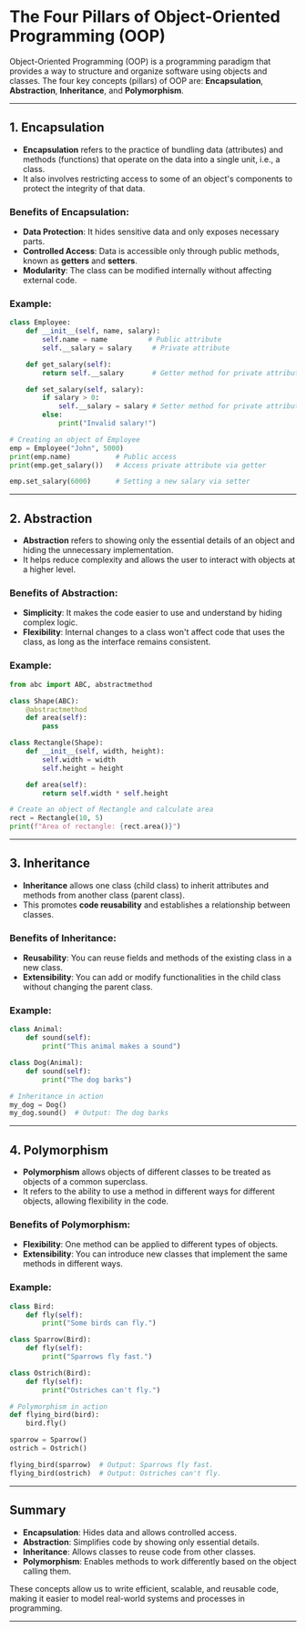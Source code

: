 
# The Four Pillars of Object-Oriented Programming (OOP)

Object-Oriented Programming (OOP) is a programming paradigm that provides a way to structure and organize software using objects and classes. The four key concepts (pillars) of OOP are: **Encapsulation**, **Abstraction**, **Inheritance**, and **Polymorphism**.

---

## 1. Encapsulation

- **Encapsulation** refers to the practice of bundling data (attributes) and methods (functions) that operate on the data into a single unit, i.e., a class.
- It also involves restricting access to some of an object's components to protect the integrity of that data.

### Benefits of Encapsulation:
- **Data Protection**: It hides sensitive data and only exposes necessary parts.
- **Controlled Access**: Data is accessible only through public methods, known as **getters** and **setters**.
- **Modularity**: The class can be modified internally without affecting external code.

### Example:

```python
class Employee:
    def __init__(self, name, salary):
        self.name = name          # Public attribute
        self.__salary = salary     # Private attribute

    def get_salary(self):
        return self.__salary       # Getter method for private attribute

    def set_salary(self, salary):
        if salary > 0:
            self.__salary = salary # Setter method for private attribute
        else:
            print("Invalid salary!")

# Creating an object of Employee
emp = Employee("John", 5000)
print(emp.name)           # Public access
print(emp.get_salary())   # Access private attribute via getter

emp.set_salary(6000)      # Setting a new salary via setter
```

---

## 2. Abstraction

- **Abstraction** refers to showing only the essential details of an object and hiding the unnecessary implementation.
- It helps reduce complexity and allows the user to interact with objects at a higher level.

### Benefits of Abstraction:
- **Simplicity**: It makes the code easier to use and understand by hiding complex logic.
- **Flexibility**: Internal changes to a class won't affect code that uses the class, as long as the interface remains consistent.

### Example:

```python
from abc import ABC, abstractmethod

class Shape(ABC):
    @abstractmethod
    def area(self):
        pass

class Rectangle(Shape):
    def __init__(self, width, height):
        self.width = width
        self.height = height

    def area(self):
        return self.width * self.height

# Create an object of Rectangle and calculate area
rect = Rectangle(10, 5)
print(f"Area of rectangle: {rect.area()}")
```

---

## 3. Inheritance

- **Inheritance** allows one class (child class) to inherit attributes and methods from another class (parent class).
- This promotes **code reusability** and establishes a relationship between classes.

### Benefits of Inheritance:
- **Reusability**: You can reuse fields and methods of the existing class in a new class.
- **Extensibility**: You can add or modify functionalities in the child class without changing the parent class.

### Example:

```python
class Animal:
    def sound(self):
        print("This animal makes a sound")

class Dog(Animal):
    def sound(self):
        print("The dog barks")

# Inheritance in action
my_dog = Dog()
my_dog.sound()  # Output: The dog barks
```

---

## 4. Polymorphism

- **Polymorphism** allows objects of different classes to be treated as objects of a common superclass.
- It refers to the ability to use a method in different ways for different objects, allowing flexibility in the code.

### Benefits of Polymorphism:
- **Flexibility**: One method can be applied to different types of objects.
- **Extensibility**: You can introduce new classes that implement the same methods in different ways.

### Example:

```python
class Bird:
    def fly(self):
        print("Some birds can fly.")

class Sparrow(Bird):
    def fly(self):
        print("Sparrows fly fast.")

class Ostrich(Bird):
    def fly(self):
        print("Ostriches can't fly.")

# Polymorphism in action
def flying_bird(bird):
    bird.fly()

sparrow = Sparrow()
ostrich = Ostrich()

flying_bird(sparrow)  # Output: Sparrows fly fast.
flying_bird(ostrich)  # Output: Ostriches can't fly.
```

---

## Summary

- **Encapsulation**: Hides data and allows controlled access.
- **Abstraction**: Simplifies code by showing only essential details.
- **Inheritance**: Allows classes to reuse code from other classes.
- **Polymorphism**: Enables methods to work differently based on the object calling them.

These concepts allow us to write efficient, scalable, and reusable code, making it easier to model real-world systems and processes in programming.

---

